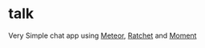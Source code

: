 talk
====

Very Simple chat app using [Meteor](https://www.meteor.com/), [Ratchet](http://goratchet.com/) and [Moment](http://momentjs.com/)
